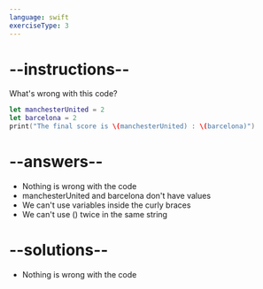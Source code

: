 ```yaml
---
language: swift
exerciseType: 3
---
```


# --instructions--

What's wrong with this code?
```swift
let manchesterUnited = 2
let barcelona = 2
print("The final score is \(manchesterUnited) : \(barcelona)")
```

# --answers--

- Nothing is wrong with the code
- manchesterUnited and barcelona don't have values
- We can't use variables inside the curly braces
- We can't use \() twice in the same string

# --solutions--

- Nothing is wrong with the code
